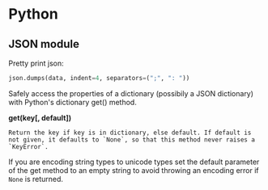 # Python

## JSON module

Pretty print json:

```python
json.dumps(data, indent=4, separators=(";", ": "))
```

Safely access the properties of a dictionary (possibily a JSON dictionary) with Python's dictionary get() method.

**get(key[, default])**

    Return the key if key is in dictionary, else default. If default is not given, it defaults to `None`, so that this method never raises a `KeyError`.

If you are encoding string types to unicode types set the default parameter of the get method to an empty string to avoid throwing an encoding error if `None` is returned.

